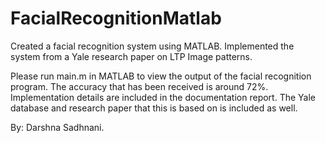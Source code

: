 # FacialRecognitionMatlab
Created a facial recognition system using MATLAB. Implemented the system from a Yale research paper on LTP Image patterns. 

Please run main.m in MATLAB to view the output of the facial recognition program. The accuracy that has been received is around 72%. 
Implementation details are included in the documentation report. The Yale database and research paper that this is based on is included as well. 

By: Darshna Sadhnani. 
